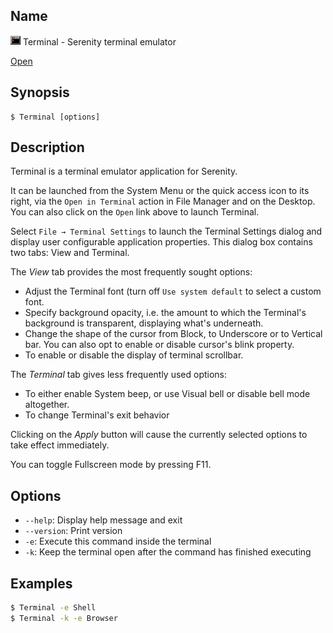 ## Name

![Icon](../../../../../res/icons/16x16/app-terminal.png) Terminal - Serenity terminal emulator

[Open](file:///bin/Terminal)

## Synopsis

```**sh
$ Terminal [options]
```

## Description

Terminal is a terminal emulator application for Serenity.

It can be launched from the System Menu or the quick access icon to its right, via the `Open in Terminal` action in File Manager and on the Desktop. You can also click on the `Open` link above to launch Terminal.

Select `File → Terminal Settings` to launch the Terminal Settings dialog and display user configurable application properties. This dialog box contains two tabs: View and Terminal.

The *View* tab provides the most frequently sought options:
* Adjust the Terminal font (turn off `Use system default` to select a custom font.
* Specify background opacity, i.e. the amount to which the Terminal's background is transparent, displaying what's underneath.
* Change the shape of the cursor from Block, to Underscore or to Vertical bar. You can also opt to enable or disable cursor's blink property.
* To enable or disable the display of terminal scrollbar.

The *Terminal* tab gives less frequently used options:
* To either enable System beep, or use Visual bell or disable bell mode altogether.
* To change Terminal's exit behavior

Clicking on the *Apply* button will cause the currently selected options to take effect immediately.

You can toggle Fullscreen mode by pressing F11.

## Options

* `--help`: Display help message and exit
* `--version`: Print version
* `-e`: Execute this command inside the terminal
* `-k`: Keep the terminal open after the command has finished executing

## Examples

```sh
$ Terminal -e Shell
$ Terminal -k -e Browser
```
